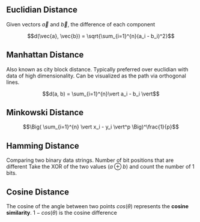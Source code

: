 ## Euclidian Distance
Given vectors $\vec{a}$ and $\vec{b}$, the difference of each component 

$$d(\vec{a}, \vec{b}) = \sqrt{\sum_{i=1}^{n}(a_i - b_i)^2}$$

## Manhattan Distance
Also known as city block distance.
Typically preferred over euclidian with data of high dimensionality.
Can be visualized as the path via orthogonal lines.

$$d(a, b) = \sum_{i=1}^{n}\vert a_i - b_i \vert$$

## Minkowski Distance

$$\Big( \sum_{i=1}^{n} \vert x_i - y_i \vert^p \Big)^\frac{1}{p}$$

## Hamming Distance
Comparing two binary data strings. Number of bit positions that are different
Take the XOR of the two values ($a \oplus b$) and count the number of 1 bits.

## Cosine Distance
The cosine of the angle between two points $cos(\theta)$  represents the **cosine similarity**.
$1 - cos(\theta)$ is the cosine difference